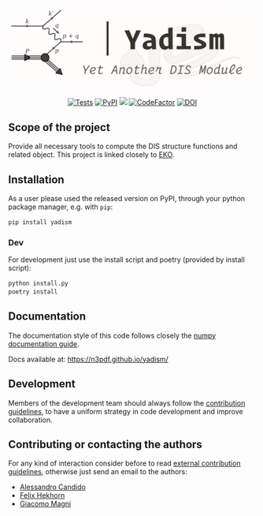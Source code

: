 <p align="center">
  <a href="https://n3pdf.github.io/yadism/"><img alt="Yadism" src="https://raw.githubusercontent.com/N3PDF/yadism/master/docs/_assets/logo/logo.png" width=600></a>
</p>

<p align="center">
  <a href="https://github.com/N3PDF/yadism/actions?query=workflow%3A%22yadism%22"><img alt="Tests" src="https://github.com/N3PDF/yadism/workflows/yadism/badge.svg"></a>
  <a href="https://pypi.org/project/yadism/"><img alt="PyPI" src="https://img.shields.io/pypi/v/yadism"/></a>
  <a href="https://codecov.io/gh/N3PDF/yadism"><img src="https://codecov.io/gh/N3PDF/yadism/branch/master/graph/badge.svg?token=qgCFyUQ6oG" /></a>
  <a href="https://www.codefactor.io/repository/github/n3pdf/yadism"><img src="https://www.codefactor.io/repository/github/n3pdf/yadism/badge?s=e5a00668b58574b5b056e1aca01c7b25d2c203f8" alt="CodeFactor" /></a>
  <a href="https://zenodo.org/badge/latestdoi/219968694"><img src="https://zenodo.org/badge/219968694.svg" alt="DOI"></a>
</p>

<!--Future Badges
/github/workflow/status/N3PDF/dis/yadism

use the ones provided by shields.io:
- example: https://img.shields.io/github/workflow/status/N3PDF/yadism

note: in order to make shields.io the repo must be public (or accessible to it in some way)

optional:
- Release-date (github):
  - /github/release-date/:user/:repo
- Downloads:
  - github: /github/downloads/:user/:repo/total
  - pypi: /pypi/:period/:packageName
- License:
  - pypi-license: /pypi/l/:packageName
  - github-license: /github/license/:user/:repo
- Activity:
  - open-issues (github): /github/issues/:user/:repo
  - open-pull-requests (github): /github/issues-pr/:user/:repo
- Code size:
  - github: /github/languages/code-size/:user/:repo
-->

## Scope of the project

Provide all necessary tools to compute the DIS structure functions and related object. This project is linked closely to [EKO](https://github.com/N3PDF/eko).

## Installation

As a user please used the released version on PyPI, through your python package
manager, e.g. with `pip`:

```sh
pip install yadism
```

### Dev

For development just use the install script and poetry (provided by install
script):

```sh
python install.py
poetry install
```

## Documentation

The documentation style of this code follows closely the [numpy documentation
guide](https://numpydoc.readthedocs.io/en/latest/format.html).

Docs available at: https://n3pdf.github.io/yadism/

## Development

Members of the development team should always follow the [contribution
guidelines](.github/contributing.md), to have a uniform strategy in code
development and improve collaboration.

## Contributing or contacting the authors

For any kind of interaction consider before to read [external contribution
guidelines](.github/contributing.md#external-contributions), otherwise just send
an email to the authors:

- [Alessandro Candido](mailto:alessandro.candido@mi.infn.it)
- [Felix Hekhorn](mailto:felix.hekhorn@mi.infn.it)
- [Giacomo Magni](mailto:gmagni@nikhef.nl)
